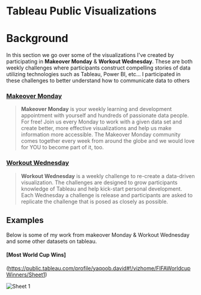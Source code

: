 # Tableau Public Visualizations

# Background

In this section we go over some of the visualizations I've created by participating in **Makeover Monday** & **Workout Wednesday**. These
are both weekly challenges where participants construct compelling stories of data utilizing technologies such as Tableau, Power BI, etc...
I participated in these challenges to better understand how to communicate data to others

### [Makeover Monday](https://www.makeovermonday.co.uk/)

> **Makeover Monday** is your weekly learning and development appointment with yourself and hundreds of passionate data people. For free!
> Join us every Monday to work with a given data set and create better, more effective visualizations and help us make information more accessible. The Makeover Monday community comes together every week from around the globe and we would love for YOU to become part of it, too.

### [Workout Wednesday](http://www.workout-wednesday.com/)

> **Workout Wednesday** is a weekly challenge to re-create a data-driven visualization. The challenges are designed to grow participants knowledge of Tableau and help kick-start personal development. Each Wednesday a challenge is release and participants are asked to replicate the challenge that is posed as closely as possible.

## Examples

Below is some of my work from makeover Monday & Workout Wednesday and some other datasets on tableau. 

#### [Most World Cup Wins]

(https://public.tableau.com/profile/yaqoob.david#!/vizhome/FIFAWorldcupWinners/Sheet1)

![Sheet 1](https://user-images.githubusercontent.com/52135942/166100763-bf8a4d46-6f80-4506-bbe6-31dfb3c98c39.png)
